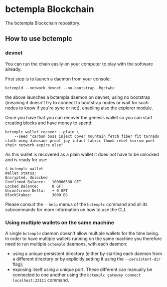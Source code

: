 # bctempla Blockchain

The bctempla Blockchain repository.

## How to use bctemplc

### devnet

You can run the chain easily on your computer to play with the software already.

First step is to launch a daemon from your console:
```
bctempld --network devnet --no-bootstrap -Mgctwbe
```

the above launches a bctempla daemon on devnet, using no bootstrap
(meaning it doesn't try to connect to bootstrap nodes or wait for such nodes to know if you're sync or not),
enabling also the explorer module.

Once you have that you can recover the genesis wallet so you can start creating blocks and have money to spend:

```
bctemplc wallet recover --plain \
    --seed "carbon boss inject cover mountain fetch fiber fit tornado cloth wing dinosaur proof joy intact fabric thumb rebel borrow poet chair network expire else"
```

As this wallet is recovered as a plain wallet it does not have to be unlocked and is ready for use:

```
$ bctemplc wallet
Wallet status:
Encrypted, Unlocked
Confirmed Balance:   100006530 GFT
Locked Balance:      0 GFT
Unconfirmed Delta:   + 0 GFT
BlockStakes:         3000 BS
```

Please consult the `--help` menus of the `bctemplc` command and all its subcommands for more information on how to use the CLI.

### Using multiple wallets on the same machine

A single `bctempld` daemon doesn't allow multiple wallets for the time being.
In order to have multiple wallets running on the same machine you therefore need
to run multiple `bctempld` daemons, with each daemon:
  - using a unique persistent directory (either by starting each daemon from a different directory or
    by explicitly setting it using the `--persistent-dir` flag);
  - exposing itself using a unique port.
These different can manually be connected to one another using the `bctemplc gateway connect localhost:23111` command.
